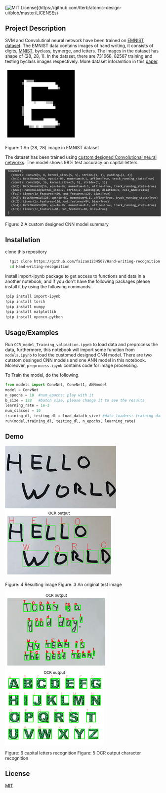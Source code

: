 

[![MIT License](https://img.shields.io/apm/l/atomic-design-ui.svg?)](https://github.com/tterb/atomic-design-ui/blob/master/LICENSEs)

## Project Description
SVM and Convolutinal neural network have been 
trained on [EMNIST dataset](https://arxiv.org/pdf/1702.05373.pdf). The EMNIST data contains
images of hand writing, it consists of digits, [MNIST](http://yann.lecun.com/exdb/mnist/),
byclass, bymerge, and letters. 
The images in the dataset has shape of (28, 28, 1).
In the dataset, there are 731668, 82587 training and
testing byclass images respectively.
More dataset inforamtion in this [paper](https://arxiv.org/pdf/1702.05373.pdf).

![App Screenshot](https://github.com/faizan1234567/Hand-writing-recognition/blob/main/images/segmented_char5.png?raw=true)

Figure: 1 An (28, 28) image in EMNIST dataset

The dataset has been trained using [custom designed Convolutional neural networks](https://github.com/faizan1234567/Hand-writing-recognition/blob/main/training%26val%20files/models.ipynb).
The model shows 98% test accuracy on capital letters.

![App Screenshot](https://github.com/faizan1234567/Hand-writing-recognition/blob/main/images/model_detail.png?raw=true)

Figure: 2 A custom designed CNN model summary







## Installation

clone this repository

```bash
  !git clone https://github.com/faizan1234567/Hand-writing-recognition
  cd Hand-writing-recognition
```
Install import-ipynb package to get access to functions and data in 
a another notebook, and if you don't have the following packages please install it 
by using the following commands.
```bash
!pip install import-ipynb
!pip install torch
!pip install numpy
!pip install matplotlib
!pip install opencv-python
```


## Usage/Examples
Run ```OCR_model_Training_validation.ipynb``` to load data and preprocess the data,
furthermore, this notebook will import some function from 
```models.ipynb``` to load the customed designed CNN model. There are 
two cutstom desinged CNN models and one ANN model in this notebook. Moreover, 
```preprocess.ipynb``` contains code for image processing.

To Train the model, do the following.
```python
from models import ConvNet, ConvNet1, ANNmodel
model = ConvNet
n_epochs = 10  #num_epochs: play with it
b_size = 128   #batch size, please change it to see the results
learning_rate = 1e-3
num_classes = 10
training_dl, testing_dl = load_data(b_size) #data loaders: training data loader, testing data loader
run(model,training_dl, testing_dl, n_epochs, learning_rate)
```



## Demo
![App Screenshot](https://github.com/faizan1234567/Hand-writing-recognition/blob/main/images/origina_img.png?raw=true) ![App Screenshot](https://github.com/faizan1234567/Hand-writing-recognition/blob/main/images/output_img.png?raw=true) 

Figure: 4 Resulting image                                   Figure: 3 An original test image

![App Screenshot](https://github.com/faizan1234567/Hand-writing-recognition/blob/main/images/result1.png?raw=true) ![App Screenshot](https://github.com/faizan1234567/Hand-writing-recognition/blob/main/images/result.png?raw=true)

Figure: 6 capital letters recognition                       Figure: 5 OCR output character recognition

## License

[MIT](https://choosealicense.com/licenses/mit/)

